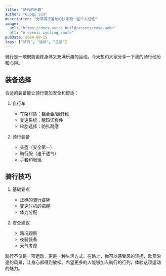 ```yaml
---
title: "骑行的乐趣"
author: "Guoqi Sun"
description: "分享骑行运动的快乐和一些个人经验"
image:
  url: "https://docs.astro.build/assets/rose.webp"
  alt: "A scenic cycling route"
pubDate: 2024-09-15
tags: ["骑行", "运动", "生活"]
---
```


骑行是一项既能锻炼身体又充满乐趣的运动。今天想和大家分享一下我的骑行经历和心得。

## 装备选择

合适的装备能让骑行更加安全和舒适：

1. 自行车

   - 车架材质：铝合金/碳纤维
   - 变速系统：禧玛诺套件
   - 轮胎选择：防扎耐磨

2. 骑行装备
   - 头盔（安全第一）
   - 骑行服（速干透气）
   - 手套和眼镜

## 骑行技巧

1. 基础要点

   - 正确的骑行姿势
   - 变速时机的把握
   - 体力分配

2. 安全建议
   - 路况观察
   - 夜骑装备
   - 天气考虑

骑行不仅是一项运动，更是一种生活方式。在路上，你可以感受风的轻抚，欣赏沿途的风景，让身心都得到放松。希望更多的人能够加入骑行的行列，体验这项运动的魅力。
